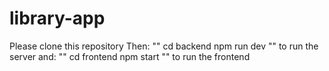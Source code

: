 # library-app
Please clone this repository
Then:
""
cd backend
npm run dev
""
to run the server
and:
""
cd frontend
npm start
""
to run the frontend

